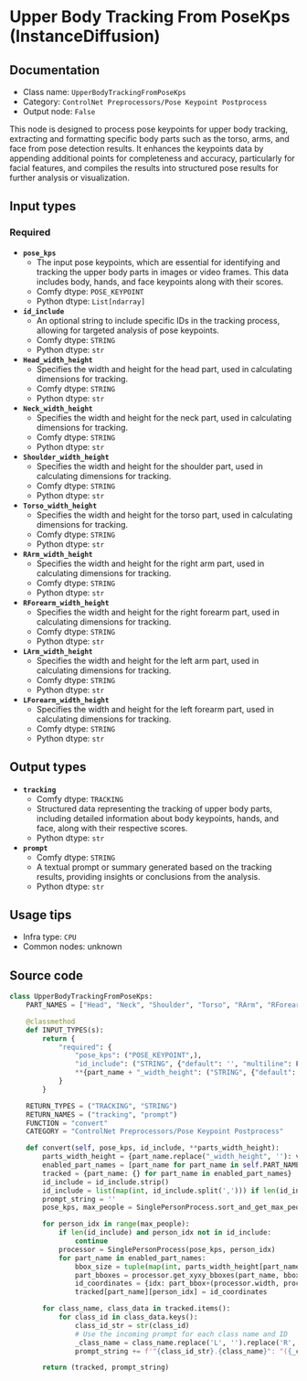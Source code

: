 # Upper Body Tracking From PoseKps (InstanceDiffusion)
## Documentation
- Class name: `UpperBodyTrackingFromPoseKps`
- Category: `ControlNet Preprocessors/Pose Keypoint Postprocess`
- Output node: `False`

This node is designed to process pose keypoints for upper body tracking, extracting and formatting specific body parts such as the torso, arms, and face from pose detection results. It enhances the keypoints data by appending additional points for completeness and accuracy, particularly for facial features, and compiles the results into structured pose results for further analysis or visualization.
## Input types
### Required
- **`pose_kps`**
    - The input pose keypoints, which are essential for identifying and tracking the upper body parts in images or video frames. This data includes body, hands, and face keypoints along with their scores.
    - Comfy dtype: `POSE_KEYPOINT`
    - Python dtype: `List[ndarray]`
- **`id_include`**
    - An optional string to include specific IDs in the tracking process, allowing for targeted analysis of pose keypoints.
    - Comfy dtype: `STRING`
    - Python dtype: `str`
- **`Head_width_height`**
    - Specifies the width and height for the head part, used in calculating dimensions for tracking.
    - Comfy dtype: `STRING`
    - Python dtype: `str`
- **`Neck_width_height`**
    - Specifies the width and height for the neck part, used in calculating dimensions for tracking.
    - Comfy dtype: `STRING`
    - Python dtype: `str`
- **`Shoulder_width_height`**
    - Specifies the width and height for the shoulder part, used in calculating dimensions for tracking.
    - Comfy dtype: `STRING`
    - Python dtype: `str`
- **`Torso_width_height`**
    - Specifies the width and height for the torso part, used in calculating dimensions for tracking.
    - Comfy dtype: `STRING`
    - Python dtype: `str`
- **`RArm_width_height`**
    - Specifies the width and height for the right arm part, used in calculating dimensions for tracking.
    - Comfy dtype: `STRING`
    - Python dtype: `str`
- **`RForearm_width_height`**
    - Specifies the width and height for the right forearm part, used in calculating dimensions for tracking.
    - Comfy dtype: `STRING`
    - Python dtype: `str`
- **`LArm_width_height`**
    - Specifies the width and height for the left arm part, used in calculating dimensions for tracking.
    - Comfy dtype: `STRING`
    - Python dtype: `str`
- **`LForearm_width_height`**
    - Specifies the width and height for the left forearm part, used in calculating dimensions for tracking.
    - Comfy dtype: `STRING`
    - Python dtype: `str`
## Output types
- **`tracking`**
    - Comfy dtype: `TRACKING`
    - Structured data representing the tracking of upper body parts, including detailed information about body keypoints, hands, and face, along with their respective scores.
    - Python dtype: `str`
- **`prompt`**
    - Comfy dtype: `STRING`
    - A textual prompt or summary generated based on the tracking results, providing insights or conclusions from the analysis.
    - Python dtype: `str`
## Usage tips
- Infra type: `CPU`
- Common nodes: unknown


## Source code
```python
class UpperBodyTrackingFromPoseKps:
    PART_NAMES = ["Head", "Neck", "Shoulder", "Torso", "RArm", "RForearm", "LArm", "LForearm"]

    @classmethod
    def INPUT_TYPES(s):
        return {
            "required": {
                "pose_kps": ("POSE_KEYPOINT",),
                "id_include": ("STRING", {"default": '', "multiline": False}),
                **{part_name + "_width_height": ("STRING", {"default": BODY_PART_DEFAULT_W_H[part_name], "multiline": False}) for part_name in s.PART_NAMES}
            }
        }

    RETURN_TYPES = ("TRACKING", "STRING")
    RETURN_NAMES = ("tracking", "prompt")
    FUNCTION = "convert"
    CATEGORY = "ControlNet Preprocessors/Pose Keypoint Postprocess"

    def convert(self, pose_kps, id_include, **parts_width_height):
        parts_width_height = {part_name.replace("_width_height", ''): value for part_name, value in parts_width_height.items()}
        enabled_part_names = [part_name for part_name in self.PART_NAMES if len(parts_width_height[part_name].strip())]
        tracked = {part_name: {} for part_name in enabled_part_names}
        id_include = id_include.strip()
        id_include = list(map(int, id_include.split(','))) if len(id_include) else []
        prompt_string = ''
        pose_kps, max_people = SinglePersonProcess.sort_and_get_max_people(pose_kps)

        for person_idx in range(max_people):
            if len(id_include) and person_idx not in id_include:
                continue
            processor = SinglePersonProcess(pose_kps, person_idx)
            for part_name in enabled_part_names:
                bbox_size = tuple(map(int, parts_width_height[part_name].split(',')))
                part_bboxes = processor.get_xyxy_bboxes(part_name, bbox_size)
                id_coordinates = {idx: part_bbox+(processor.width, processor.height) for idx, part_bbox in part_bboxes.items()}
                tracked[part_name][person_idx] = id_coordinates

        for class_name, class_data in tracked.items():
            for class_id in class_data.keys():
                class_id_str = str(class_id)
                # Use the incoming prompt for each class name and ID
                _class_name = class_name.replace('L', '').replace('R', '').lower()
                prompt_string += f'"{class_id_str}.{class_name}": "({_class_name})",\n'

        return (tracked, prompt_string)

```
